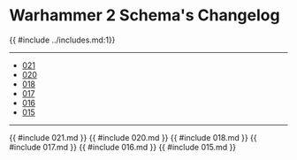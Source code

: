 # Warhammer 2 Schema's Changelog

{{ #include ../includes.md:1}}

-----------------------------------
- [021](#021)
- [020](#020)
- [018](#018)
- [017](#017)
- [016](#016)
- [015](#015)

-----------------------------------
{{ #include 021.md }}
{{ #include 020.md }}
{{ #include 018.md }}
{{ #include 017.md }}
{{ #include 016.md }}
{{ #include 015.md }}

